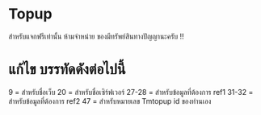 # Topup
สำหรับแจกฟรีเท่านั้น ห้ามจำหน่าย ของมีทรัพย์สินทางปัญญานะครับ !!

# แก้ไข บรรทัดดังต่อไปนี้

9       = สำหรับชื่อเว็บ
20      = สำหรับชื่อเซิร์ฟเวอร์
27-28   = สำหรับข้อมูลที่ต้องการ ref1
31-32   = สำหรับข้อมูลที่ต้องการ ref2
47      = สำหรับหมายเลข Tmtopup id ของท่านเอง
